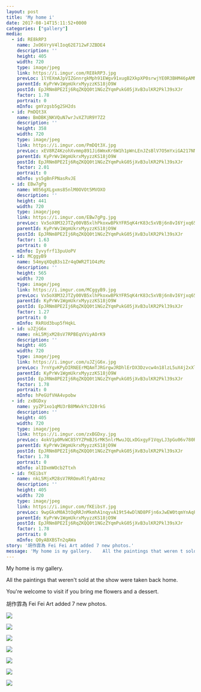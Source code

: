 ```yaml
---
layout: post
title: 'My home i' 
date: 2017-08-14T15:11:52+0000 
categories: ["gallery"] 
media:
  - id: RE8kRP3
    name: JxO6VryV4lIoq62E712wFJZBDE4
    description: ''   
    height: 405
    width: 720
    type: image/jpeg
    link: https://i.imgur.com/RE8kRP3.jpg
    prevLoc: 1lYEXmAJpVIZGnnrgkMph91EWgv91xugB2XkpXP0srwjYE0R3BHM46pAMNMRcE0LxR73BwcYwn2m0ABqf1B7xKBDqET4NWGn8l73Ip1xBqpwNVc5YOMmWL7GS9QZqGvq6NTny8VKD5WAipgnlM8yjrFjD5Z1j3k6UrOG6xNNnjHx7YwNGVVOuYRNM7Yxgpcx7zGqyVxPtrYE1ZgwN6CXp3Jo9OY1ujyLnkZykgfvKPy0N9V2iMvOPKyOYqSNk6MJmLqv
    parentId: KyPrWv1WgmUkrxMyyzzKS18jO9W
    postId: EpJRNm8PE2Ij6RqZKQQ0t1NGzZYqmPukG05jXvB3ulKR2Pkl39sXJr
    factor: 1.78
    portrait: 0
    mInfo: gmYzgsb5g2SH2ds
  - id: PmDQt3X
    name: BmDBKjNKVQuN7wrJvXZ7UR9Y7Z2
    description: ''   
    height: 358
    width: 720
    type: image/jpeg
    link: https://i.imgur.com/PmDQt3X.jpg
    prevLoc: xEV8RZ4KzohXvmmp891Ji6WmxKr6W1h1pWnLEnJZsBlV7O5mYxiGA217NN9ZhgOnykGYKGt2vzqzYw1EtB0QAgkYzvUZEOkJMvkZC28RA9xDzzUk2GXoWwKRUvq671WYKGhz80PzmOPycJjNg2MlM1CL3NNMo2KWILvj10znYYiXlmYX8Q2ZCp6gPMwV5mfP2g5WNBARHRkR4659VAToOk5QYJWgI7VE2GRY5XCZ4Z4GJp0WSKlGmyG15Mu8vBnZJJYDixJ2
    parentId: KyPrWv1WgmUkrxMyyzzKS18jO9W
    postId: EpJRNm8PE2Ij6RqZKQQ0t1NGzZYqmPukG05jXvB3ulKR2Pkl39sXJr
    factor: 2.01
    portrait: 0
    mInfo: ys5gBnFPNasRvJE
  - id: EBw7gPg
    name: W056gXLgxms85nlM0OVOt5MVOXO
    description: ''   
    height: 441
    width: 720
    type: image/jpeg
    link: https://i.imgur.com/EBw7gPg.jpg
    prevLoc: Vx5oX8M32JTZy00VB5xlhPkoxwBPkYFR5qK4rK83c5xVBj6n8vI6Yjxq656Du2nXZNjB4WTy3RLnGEXmtWAqkrWN4wTGkzmlN0GQSrA1qPrWnpsvL85v19JpcJnoA1KOq7sVWPNG5L5jT5KWQ2mEBPT1j470NYGGc0Vj4w33mqCvJGKr977RFEVAxkEAoZugpNzl694kFBgV0RLrj2FAMWo0ZJ3LIrVklZ04YNiq2E9PD9oWUr1XNV4XRKIKw4o7RXGg
    parentId: KyPrWv1WgmUkrxMyyzzKS18jO9W
    postId: EpJRNm8PE2Ij6RqZKQQ0t1NGzZYqmPukG05jXvB3ulKR2Pkl39sXJr
    factor: 1.63
    portrait: 0
    mInfo: Iyvyfrf13puUoPV
  - id: MCggyB9
    name: 54myqXQqB3s1Zr4qOWR2T1O4zMz
    description: ''   
    height: 565
    width: 720
    type: image/jpeg
    link: https://i.imgur.com/MCggyB9.jpg
    prevLoc: Vx5oX8M32JTZy00VB5xlhPkoxwBPkYFR5qK4rK83c5xVBj6n8vI6Yjxq656Du2nXZNjB4WTy3RLnGEXmtWAqkrgvwgFoMxO849RYCrA1qPrWnYFX17XjWPzzTn4AgWWKy8IVWm3rn57vtBNNXKNXRNcR8vmPgQGBs0kOM0mAY4sv88W9NVMliEBmKyy1pncwWGOY7OrLCNQry4pJLZFYPQXOEO7mhzDwoKALo3CJyRVR8YRvfp179O6BAJHK8VJL9l6NF4O
    parentId: KyPrWv1WgmUkrxMyyzzKS18jO9W
    postId: EpJRNm8PE2Ij6RqZKQQ0t1NGzZYqmPukG05jXvB3ulKR2Pkl39sXJr
    factor: 1.27
    portrait: 0
    mInfo: RkRUd3bup5fHqkL
  - id: uJZjG6x
    name: nkL5MjxM28sV7RPBEqVViyAOrK9
    description: ''   
    height: 405
    width: 720
    type: image/jpeg
    link: https://i.imgur.com/uJZjG6x.jpg
    prevLoc: 7rnYgvKPyDIRNEErMQAmTJRGrgwJRDhlErDX3Dzvcw4n18lzL5uX4j2xXlXnIREAGqyY1VuZO4KXAvJph4rDyw85gpir0r0KpjJ8CDwLB3DYWWUgJx2DwB71fl28VO5oNwHADLRMnL1DUowrjj3PEjTXwRR5GO83uLKmyL65QosVQQqwj7mzURlZQPP4w9iw0k3V7pJVfYzYZjRDPMcg2MK5ZZB7IALN50WJ28Cr4V3xPOVMs1g9RwrKgAcjZok4P4VBHA2
    parentId: KyPrWv1WgmUkrxMyyzzKS18jO9W
    postId: EpJRNm8PE2Ij6RqZKQQ0t1NGzZYqmPukG05jXvB3ulKR2Pkl39sXJr
    factor: 1.78
    portrait: 0
    mInfo: hPeGUfVHA4vpobw
  - id: zxBGDxy
    name: yyZP1xo1qMU3rB8MWvkYc320rkG
    description: ''   
    height: 405
    width: 720
    type: image/jpeg
    link: https://i.imgur.com/zxBGDxy.jpg
    prevLoc: 4okV1p0MvWC85YYZPmBJSrMK5nlrMwuJQLxDGxgyF1VqyLJ3pGu06v780R0Efy1YmGZp3ETxAgzYovV9cl0O3958PgSp0YgMOQOoi8q1vX8oKqiKJ7VrkL9xCgKJ27xyrlFLX6R3YWRyhpJz7mJ8L5f3lnyokk5wTpz5BpOyoNTXvvyNMJnOs7QY9553RXuD727P6E46ty3D3GmYpETBonoOkVZNU390XQA28wC8MgkDVxgLhrOAAr50GpiL1GlNqV06uvz
    parentId: KyPrWv1WgmUkrxMyyzzKS18jO9W
    postId: EpJRNm8PE2Ij6RqZKQQ0t1NGzZYqmPukG05jXvB3ulKR2Pkl39sXJr
    factor: 1.78
    portrait: 0
    mInfo: alIDxmWOcb2Ttxh
  - id: fKEibsY
    name: nkL5MjxM28sV7RROmvRlfyAOrmz
    description: ''   
    height: 405
    width: 720
    type: image/jpeg
    link: https://i.imgur.com/fKEibsY.jpg
    prevLoc: 9wpGkxM0A3tOqRRJnMkmhA1nqyvA19t54wDlND8PFjn6xJwEW0tqmYnAqPqMuAGo2Eq18ZS41W0N5ZGwcor2L0oPAGI6p6m1V6OkiE3v8YElM9UrqvL9gY3otJ8k4jzMxKT8PzyyVjPyCR6GMEwNEASQyD875DzpcNlMLNZgYmF7GGzZ0YvQH9Pp4DD2j2ULPNOyvxRkTlJGyLBR53iKLZnRom4RSA9DjpO1P7cjW17pZXEkcB86rrLY8Pi2LX18WxWAiNR
    parentId: KyPrWv1WgmUkrxMyyzzKS18jO9W
    postId: EpJRNm8PE2Ij6RqZKQQ0t1NGzZYqmPukG05jXvB3ulKR2Pkl39sXJr
    factor: 1.78
    portrait: 0
    mInfo: Q0yABXBSTn2qAWa
story: '胡作霏為 Fei Fei Art added 7 new photos.'  
message: 'My home is my gallery.    All the paintings that weren t sold at the..'  
---
```


My home is my gallery.  
  
All the paintings that weren't sold at the show were taken back home.   
  
You're welcome to visit if you bring me flowers and a dessert.
 
 
[//]: #story:
胡作霏為 Fei Fei Art added 7 new photos.


[//]: #media:  
<a href="https://i.imgur.com/RE8kRP3.jpg"><img class="postImage" src="https://i.imgur.com/RE8kRP3h.jpg" />  
</a>    


<a href="https://i.imgur.com/PmDQt3X.jpg"><img class="postImage" src="https://i.imgur.com/PmDQt3Xh.jpg" />  
</a>    


<a href="https://i.imgur.com/EBw7gPg.jpg"><img class="postImage" src="https://i.imgur.com/EBw7gPgh.jpg" />  
</a>    


<a href="https://i.imgur.com/MCggyB9.jpg"><img class="postImage" src="https://i.imgur.com/MCggyB9h.jpg" />  
</a>    


<a href="https://i.imgur.com/uJZjG6x.jpg"><img class="postImage" src="https://i.imgur.com/uJZjG6xh.jpg" />  
</a>    


<a href="https://i.imgur.com/zxBGDxy.jpg"><img class="postImage" src="https://i.imgur.com/zxBGDxyh.jpg" />  
</a>    


<a href="https://i.imgur.com/fKEibsY.jpg"><img class="postImage" src="https://i.imgur.com/fKEibsYh.jpg" />  
</a>   
